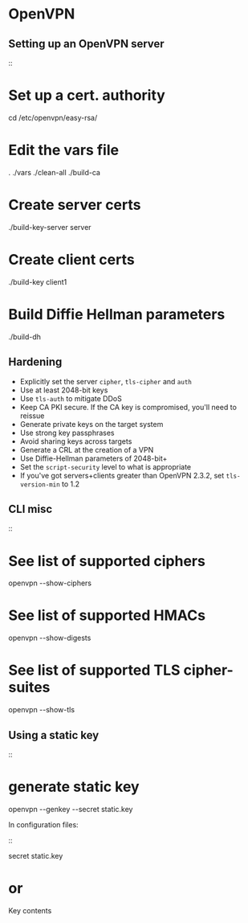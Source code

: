 # OpenVPN
Setting up an OpenVPN server
----------------------------
::

 # Set up a cert. authority
 cd /etc/openvpn/easy-rsa/
 # Edit the vars file
 . ./vars
 ./clean-all
 ./build-ca
 # Create server certs
 ./build-key-server server
 # Create client certs
 ./build-key client1
 # Build Diffie Hellman parameters
 ./build-dh

Hardening
---------


* Explicitly set the server `cipher`, `tls-cipher` and `auth`
* Use at least 2048-bit keys
* Use `tls-auth` to mitigate DDoS
* Keep CA PKI secure. If the CA key is compromised, you'll need to reissue
* Generate private keys on the target system
* Use strong key passphrases
* Avoid sharing keys across targets
* Generate a CRL at the creation of a VPN
* Use Diffie-Hellman parameters of 2048-bit+
* Set the `script-security` level to what is appropriate
* If you've got servers+clients greater than OpenVPN 2.3.2, set `tls-version-min` to 1.2


CLI misc
--------
::

  # See list of supported ciphers
  openvpn --show-ciphers
  # See list of supported HMACs
  openvpn --show-digests
  # See list of supported TLS cipher-suites
  openvpn --show-tls

Using a static key
------------------
::

 # generate static key
 openvpn --genkey --secret static.key

In configuration files:

::

 secret static.key
 # or
 <tls-auth>
 Key contents
 </tls-auth>

